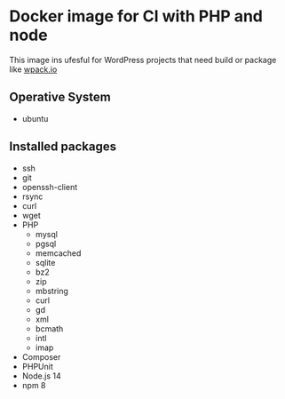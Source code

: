 # Docker image for CI with PHP and node 

This image ins ufesful for WordPress projects that need build or package like [wpack.io](https://wpack.io/)

## Operative System
- ubuntu

## Installed packages

- ssh
- git
- openssh-client
- rsync
- curl
- wget
- PHP 
    - mysql
    - pgsql
    - memcached
    - sqlite
    - bz2
    - zip
    - mbstring
    - curl
    - gd
    - xml
    - bcmath
    - intl
    - imap
- Composer
- PHPUnit
- Node.js 14
- npm 8
